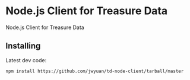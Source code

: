 Node.js Client for Treasure Data
=========

Node.js Client for Treasure Data

Installing
----------

Latest dev code:

    npm install https://github.com/jwyuan/td-node-client/tarball/master
